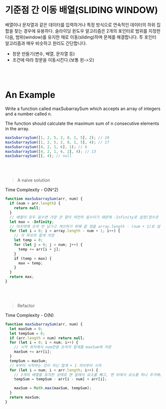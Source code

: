 # 기준점 간 이동 배열(SLIDING WINDOW)

배열이나 문자열과 같은 데이터를 입력하거나 특정 방식으로 연속적인 데이터의
하위 집합을 찾는 경우에 유용하다.
슬라이딩 윈도우 알고리즘은 2개의 포인터로 범위를 지정한 다음, 범위(window)를
유지한 채로 이동(sliding)하며 문제를 해결합니다. 투 포인터 알고리즘과 매우
비슷하고 원리도 간단합니다.

- 창문 만들기(변수, 배열, 문자열 등)
- 조건에 따라 창문을 이동시킨다.(보통 왼->오)

<br/>
<br/>

# An Example

Write a function called maxSubarraySum which accepts an array of integers and a number called n.

The function should calculate the maximum sum of n consecutive elements in the array.

```javascript
maxSubarraySum([1, 2, 5, 2, 8, 1, 5], 2); // 10
maxSubarraySum([1, 2, 5, 2, 8, 1, 5], 4); // 17
maxSubarraySum([4, 2, 1, 6], 1); // 6
maxSubarraySum([4, 2, 1, 6, 2], 4); // 13
maxSubarraySum([], 4); // null
```

<br/>
<br/>

> A naive solution

Time Complexity - O(N^2)

```javascript
function maxSubarraySum(arr, num) {
  if (num > arr.length) {
    return null;
  }
  // 배열이 모두 음수면 가장 큰 합이 여전히 음수이기 때문에 -Infinity로 설정(양수로 초기화하면 오류)
  let max = -Infinity;
  // 마지막에 숫자 안 남기고 계산하기 위해 끝 점을 array.length - (num + 1)로 설정
  for (let i = 0; i < array.length - num + 1; i++) {
    // 각 루프의 합계 저장
    let temp = 0;
    for (let j = 0; j < num; j++) {
      temp += arr[i + j];
    }
    if (temp > max) {
      max = temp;
    }
  }
  return max;
}
```

<br/><br/>

> Refactor

Time Complexity - O(N)

```javascript
function maxSubarraySum(arr, num) {
  let maxSum = 0;
  let tempSum = 0;
  if (arr.length < num) return null;
  for (let i = 0; i < num; i++) {
    // 시작 위치에서 num만큼 숫자의 합계를 maxSum에 저장
    maxSum += arr[i];
  }
  tempSum = maxSum;
  // 0부터 시작하는 것이 아닌 합계 + 1 자리부터 시작
  for (let i = num; i < arr.length; i++) {
    // 3개의 배열을 유지한 상태로 맨 앞에서 요소를 빼고, 맨 뒤에서 요소를 하나 추가해준다.
    tempSum = tempSum - arr[i - num] + arr[i];

    maxSum = Math.max(maxSum, tempSum);
  }
  return maxSum;
}
```
